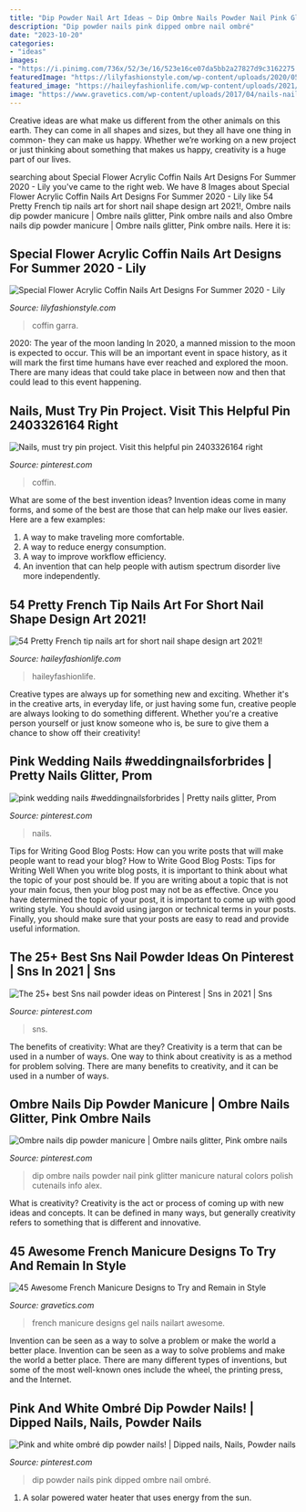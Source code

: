 ```yaml
---
title: "Dip Powder Nail Art Ideas ~ Dip Ombre Nails Powder Nail Pink Glitter Manicure Natural Colors Polish Cutenails Info Alex"
description: "Dip powder nails pink dipped ombre nail ombré"
date: "2023-10-20"
categories:
- "ideas"
images:
- "https://i.pinimg.com/736x/52/3e/16/523e16ce07da5bb2a27827d9c3162275.jpg"
featuredImage: "https://lilyfashionstyle.com/wp-content/uploads/2020/05/20-3.jpg"
featured_image: "https://haileyfashionlife.com/wp-content/uploads/2021/04/3-4.jpg"
image: "https://www.gravetics.com/wp-content/uploads/2017/04/nails-nailart-naildesign-frenchmanicure-gel.jpg"
---
```



Creative ideas are what make us different from the other animals on this earth. They can come in all shapes and sizes, but they all have one thing in common- they can make us happy. Whether we’re working on a new project or just thinking about something that makes us happy, creativity is a huge part of our lives.

	

		
searching about Special Flower Acrylic Coffin Nails Art Designs For Summer 2020 - Lily you've came to the right web. We have 8 Images about Special Flower Acrylic Coffin Nails Art Designs For Summer 2020 - Lily like 54 Pretty French tip nails art for short nail shape design art 2021!, Ombre nails dip powder manicure | Ombre nails glitter, Pink ombre nails and also Ombre nails dip powder manicure | Ombre nails glitter, Pink ombre nails. Here it is:
		
    
## Special Flower Acrylic Coffin Nails Art Designs For Summer 2020 - Lily

<img loading=lazy src="https://lilyfashionstyle.com/wp-content/uploads/2020/05/20-3.jpg" onerror="this.onerror=null;this.src='https://tse3.mm.bing.net/th?id=OIP.K9FC03HQ86RpauAcn63b9wHaJy&amp;pid=15.1';" alt="Special Flower Acrylic Coffin Nails Art Designs For Summer 2020 - Lily">

_Source: lilyfashionstyle.com_

>coffin garra. 

	

2020: The year of the moon landing
In 2020, a manned mission to the moon is expected to occur. This will be an important event in space history, as it will mark the first time humans have ever reached and explored the moon. There are many ideas that could take place in between now and then that could lead to this event happening.

    
## Nails, Must Try Pin Project. Visit This Helpful Pin 2403326164 Right

<img loading=lazy src="https://i.pinimg.com/736x/52/3e/16/523e16ce07da5bb2a27827d9c3162275.jpg" onerror="this.onerror=null;this.src='https://tse2.mm.bing.net/th?id=OIP.F7YPF0_S6yhkVDEMGrmzTwHaHa&amp;pid=15.1';" alt="Nails, must try pin project. Visit this helpful pin 2403326164 right">

_Source: pinterest.com_

>coffin. 

	

What are some of the best invention ideas?
Invention ideas come in many forms, and some of the best are those that can help make our lives easier. Here are a few examples: 
1. A way to make traveling more comfortable. 
2. A way to reduce energy consumption. 
3. A way to improve workflow efficiency. 
4. An invention that can help people with autism spectrum disorder live more independently.

    
## 54 Pretty French Tip Nails Art For Short Nail Shape Design Art 2021!

<img loading=lazy src="https://haileyfashionlife.com/wp-content/uploads/2021/04/3-4.jpg" onerror="this.onerror=null;this.src='https://tse3.mm.bing.net/th?id=OIP.Zuo6RKypgMy60-6i6OdLqAHaLH&amp;pid=15.1';" alt="54 Pretty French tip nails art for short nail shape design art 2021!">

_Source: haileyfashionlife.com_

>haileyfashionlife. 

	

Creative types are always up for something new and exciting. Whether it's in the creative arts, in everyday life, or just having some fun, creative people are always looking to do something different. Whether you're a creative person yourself or just know someone who is, be sure to give them a chance to show off their creativity!

    
## Pink Wedding Nails #weddingnailsforbrides | Pretty Nails Glitter, Prom

<img loading=lazy src="https://i.pinimg.com/736x/3d/b0/59/3db059ac4fc9689abb1ee0b55f900854.jpg" onerror="this.onerror=null;this.src='https://tse3.mm.bing.net/th?id=OIP.v-Kblh_m4ItrbP8_KCeBlwHaNJ&amp;pid=15.1';" alt="pink wedding nails #weddingnailsforbrides | Pretty nails glitter, Prom">

_Source: pinterest.com_

>nails. 

	

Tips for Writing Good Blog Posts: How can you write posts that will make people want to read your blog?
How to Write Good Blog Posts: Tips for Writing Well
When you write blog posts, it is important to think about what the topic of your post should be.  If you are writing about a topic that is not your main focus, then your blog post may not be as effective.  Once you have determined the topic of your post, it is important to come up with good writing style.  You should avoid using jargon or technical terms in your posts.  Finally, you should make sure that your posts are easy to read and provide useful information.

    
## The 25+ Best Sns Nail Powder Ideas On Pinterest | Sns In 2021 | Sns

<img loading=lazy src="https://i.pinimg.com/736x/c0/6b/14/c06b149c2be4249bf509caf6a5f1eb68.jpg" onerror="this.onerror=null;this.src='https://tse4.mm.bing.net/th?id=OIP.ye_PwzZj1RkvxWrTVFKfeQHaJ3&amp;pid=15.1';" alt="The 25+ best Sns nail powder ideas on Pinterest | Sns in 2021 | Sns">

_Source: pinterest.com_

>sns. 

	

The benefits of creativity: What are they?
Creativity is a term that can be used in a number of ways. One way to think about creativity is as a method for problem solving. There are many benefits to creativity, and it can be used in a number of ways.

    
## Ombre Nails Dip Powder Manicure | Ombre Nails Glitter, Pink Ombre Nails

<img loading=lazy src="https://i.pinimg.com/736x/6d/c7/69/6dc769b302995e858425898e4693d871.jpg" onerror="this.onerror=null;this.src='https://tse3.mm.bing.net/th?id=OIP.JO_4-b1koc4anL-qGSNBuAHaJ3&amp;pid=15.1';" alt="Ombre nails dip powder manicure | Ombre nails glitter, Pink ombre nails">

_Source: pinterest.com_

>dip ombre nails powder nail pink glitter manicure natural colors polish cutenails info alex. 

	

What is creativity?
Creativity is the act or process of coming up with new ideas and concepts. It can be defined in many ways, but generally creativity refers to something that is different and innovative.

    
## 45 Awesome French Manicure Designs To Try And Remain In Style

<img loading=lazy src="https://www.gravetics.com/wp-content/uploads/2017/04/nails-nailart-naildesign-frenchmanicure-gel.jpg" onerror="this.onerror=null;this.src='https://tse3.mm.bing.net/th?id=OIP.wdEGR1WUYaDjYHOOmgy8bAHaHa&amp;pid=15.1';" alt="45 Awesome French Manicure Designs to Try and Remain in Style">

_Source: gravetics.com_

>french manicure designs gel nails nailart awesome. 

	

Invention can be seen as a way to solve a problem or make the world a better place.
Invention can be seen as a way to solve problems and make the world a better place. There are many different types of inventions, but some of the most well-known ones include the wheel, the printing press, and the Internet.

    
## Pink And White Ombré Dip Powder Nails! | Dipped Nails, Nails, Powder Nails

<img loading=lazy src="https://i.pinimg.com/736x/93/8a/bc/938abccbfc269b0fc66465fc6054f737.jpg" onerror="this.onerror=null;this.src='https://tse3.mm.bing.net/th?id=OIP.chk4OBV8vSdzclxka3gzFQHaNK&amp;pid=15.1';" alt="Pink and white ombré dip powder nails! | Dipped nails, Nails, Powder nails">

_Source: pinterest.com_

>dip powder nails pink dipped ombre nail ombré. 

	

1. A solar powered water heater that uses energy from the sun.

